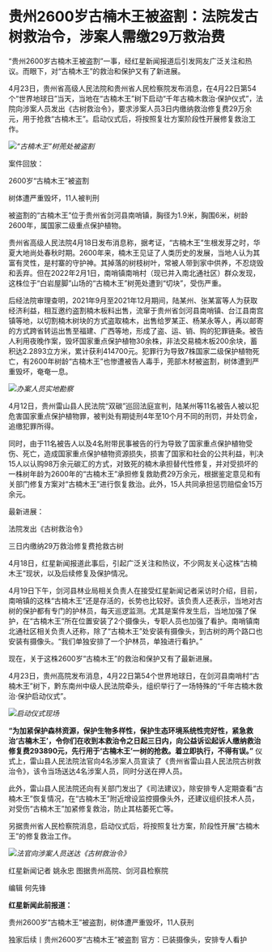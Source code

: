 # 贵州2600岁古楠木王被盗割：法院发古树救治令，涉案人需缴29万救治费

“贵州2600岁古楠木王被盗割”一事，经红星新闻报道后引发网友广泛关注和热议。而眼下，对“古楠木王”的救治和保护又有了新进展。

4月23日，贵州省高级人民法院和贵州省人民检察院发布消息，在4月22日第54个“世界地球日”当天，当地在“古楠木王”树下启动“千年古楠木救治·保护仪式”，法院向涉案人员发出《古树救治令》，要求涉案人员3日内缴纳救治修复费29万余元，用于抢救“古楠木王”。启动仪式后，将按照复壮方案阶段性开展修复救治工作。

![](https://inews.gtimg.com/om_bt/Ortuhg9rGJs5HxU63_nSF8l6N0MCnWbUtf8fo5QfwUKzkAA/1000)_“古楠木王”树蔸处被盗割_

案件回放：

2600岁“古楠木王”被盗割

树体遭严重毁坏，11人被判刑

被盗割的“古楠木王”位于贵州省剑河县南哨镇，胸径为1.9米，胸围6米，树龄2600年，属国家二级重点保护植物。

贵州省高级人民法院4月18日发布消息称，据考证，“古楠木王”生根发芽之时，华夏大地尚处春秋时期。2600年来，楠木王见证了人类历史的发展，当地人认为其富有灵性，是村寨的守护神。其掉落的树枝树叶，常被人带到家中供养，不忍烧毁和丢弃。但在2022年2月1日，南哨镇南哨村（现已并入南北通社区）群众发现，这株位于“白岩屋脚”山场的“古楠木王”树蔸处遭到“切块”，受伤严重。

后经法院审理查明，2021年9月至2021年12月期间，陆某州、张某富等人为获取经济利益，相互邀约盗割楠木板料出售，流窜于贵州省剑河县南哨镇、台江县南宫镇等地，以切割楠木树块的方式盗取楠木，出售给罗某正、杨某永等人，再以邮寄的方式跨省转运出售至福建、广西等地，形成了盗、运、销、购的犯罪链条。被告人利用夜晚作案，毁坏国家重点保护植物30余株，非法交易楠木板200余块，蓄积达2.2893立方米，累计获利414700元。犯罪行为导致7株国家二级保护植物死亡，有2600年树龄“古楠木王”也惨遭被告人毒手，蔸部木材被盗割，树体遭到严重毁坏，奄奄一息。

![](https://inews.gtimg.com/om_bt/O-x8z7dJfVyA5Jacneiz_XqDiLu34GZdiQNlpSIRZykiUAA/1000)_办案人员实地勘察_

4月12日，贵州雷山县人民法院“双碳”巡回法庭宣判，陆某州等11名被告人被以犯危害国家重点保护植物罪，被判处有期徒刑4年至10个月不同的刑罚，并处罚金，追缴犯罪所得。

同时，由于11名被告人以及4名附带民事被告的行为导致了国家重点保护植物受伤、死亡，造成国家重点保护植物资源损失，损害了国家和社会的公共利益，判决15人以认购98万余元碳汇的方式，对致死的楠木承担替代性修复，并对受损坏的一株树年龄为2600年的“古楠木王”承担修复救助费29万余元，根据鉴定意见和有关部门修复方案对“古楠木王”进行恢复救治。此外，15人共同承担惩罚赔偿金15万余元。

最新进展：

法院发出《古树救治令》

三日内缴纳29万救治修复费抢救古树

4月18日，红星新闻报道此事后，引起广泛关注和热议，不少网友关心这株“古楠木王”现状，以及后续修复及保护情况。

4月19日下午，剑河县林业局相关负责人在接受红星新闻记者采访时介绍，目前，南哨镇的这株“古楠木王”还是存活的，长势也比较好。该负责人还表示，当地对古树的保护都有专门的护林员，每天巡逻监测。尤其是案件发生后，当地加强了保护，在“古楠木王”所在位置安装了2个摄像头，专职人员也加强了看护。南哨镇南北通社区相关负责人还称，除了“古楠木王”处安装有摄像头，到古树的两个路口也安装有摄像头。“我们单独安排了一个护林员，单独进行看护。”

现在，关于这株2600岁“古楠木王”的救治和保护又有了最新进展。

4月23日，贵州高院发布消息，4月22日第54个世界地球日，在剑河县南哨村“古楠木王”树下，黔东南州中级人民法院牵头，组织举行了一场特殊的“千年古楠木救治·保护启动仪式”。

![](https://inews.gtimg.com/om_bt/O6YEXfqFbpcsKQWn73pJg8RvGJ7htmjzfzeP7rrmCZ43MAA/1000)_启动仪式现场_

**“为加紧保护森林资源，保护生物多样性，保护生态环境系统性完好性，紧急救治‘古楠木王’，令你们在收到本救治令之日起三日内，向公益诉讼起诉人缴纳救治修复费293890元，先行用于‘古楠木王’一树的抢救。着立即执行，不得有误。”**
仪式上，雷山县人民法院法官向4名涉案人员宣读了《贵州省雷山县人民法院古树救治令》，该令当场送达4名涉案人员，同时分送在押人员。

此外，雷山县人民法院还向有关部门发出了《司法建议》，除安排专人定期查看“古楠木王”恢复情况，在“古楠木王”附近增设监控摄像头外，还建议组织技术人员，对受伤“古楠木王”加紧修复救治，防止其枯萎死亡等。

另据贵州省人民检察院消息，启动仪式后，将按照复壮方案，阶段性开展“古楠木王”的修复救治工作。

![](https://inews.gtimg.com/om_bt/ObW9aSKj5veZf5VG3N6V4_CVhYK3q6tWbujdFs63aU5ZgAA/1000)_法官向涉案人员送达《古树救治令》_

红星新闻记者 姚永忠 图据贵州高院、剑河县检察院

编辑 何先锋

**红星新闻此前报道：**

贵州2600岁“古楠木王”被盗割，树体遭严重毁坏，11人获刑

独家后续丨贵州2600岁“古楠木王”被盗割 官方：已装摄像头，安排专人看护

